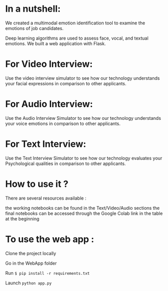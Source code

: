 # In a nutshell:
We created a multimodal emotion identification tool to examine the emotions of job candidates. 

Deep learning algorithms are used to assess face, vocal, and textual emotions. We built a web 
application with Flask.

# For Video Interview:
Use the video interview simulator to see how our technology understands 
your facial expressions in comparison to other applicants.

# For Audio Interview: 
Use the Audio Interview Simulator to see how our technology understands 
your voice emotions in comparison to other applicants.

# For Text Interview: 
Use the Text Interview Simulator to see how our technology evaluates your 
Psychological qualities in comparison to other applicants.

# How to use it ?
There are several resources available :

the working notebooks can be found in the Text/Video/Audio sections
the final notebooks can be accessed through the Google Colab link in the table at the beginning

# To use the web app :

Clone the project locally

Go in the WebApp folder

Run `$ pip install -r requirements.txt`

Launch ``` python app.py ```
